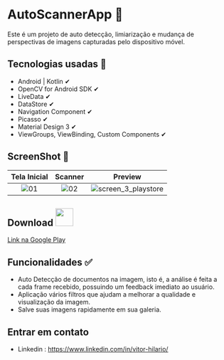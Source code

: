 
# AutoScannerApp 📃 

Este é um projeto de auto detecção, limiarização e mudança de perspectivas de imagens capturadas pelo dispositivo móvel.  

## Tecnologias usadas 🚀

- Android | Kotlin ✔︎
- OpenCV for Android SDK ✔︎
- LiveData ✔︎
- DataStore ✔︎
- Navigation Component ✔︎
- Picasso ✔︎
- Material Design 3 ✔︎
- ViewGroups, ViewBinding, Custom Components ✔︎

## ScreenShot 📸

| Tela Inicial | Scanner | Preview |
| :--------------------: | :--------------------: | :--------------------: |
| ![01](https://github.com/ovitorhilario/AutoScannerApp/assets/81326138/000f91cf-c3f9-4785-ae7c-c1ef7c4f560c) |  ![02](https://github.com/ovitorhilario/AutoScannerApp/assets/81326138/07b7776c-2f03-4a1b-9aaf-bfd212f510da) | ![screen_3_playstore](https://github.com/ovitorhilario/AutoScannerApp/assets/81326138/8d952f3a-08e0-46a6-bf29-c42558d36444) | 
## Download <img src="https://github.com/ovitorhilario/AutoScannerApp/assets/81326138/4dcf6d20-95fa-418b-9a0c-fd8834cf1adc" width="auto" height="40px" />
[Link na Google Play](https://play.google.com/store/apps/details?id=com.vitorhilarioapps.autoscanner)

## Funcionalidades ✅
- Auto Detecção de documentos na imagem, isto é, a análise é feita a cada frame recebido, possuindo um feedback imediato ao usuário.
- Aplicação vários filtros que ajudam a melhorar a qualidade e visualização da imagem.
- Salve suas imagens rapidamente em sua galeria.

## Entrar em contato 
- Linkedin : https://www.linkedin.com/in/vitor-hilario/
